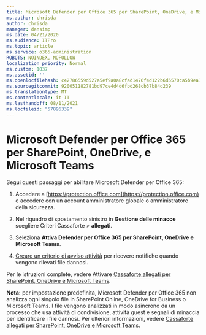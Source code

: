 ```yaml
---
title: Microsoft Defender per Office 365 per SharePoint, OneDrive, e Microsoft Teams
ms.author: chrisda
author: chrisda
manager: dansimp
ms.date: 04/21/2020
ms.audience: ITPro
ms.topic: article
ms.service: o365-administration
ROBOTS: NOINDEX, NOFOLLOW
localization_priority: Normal
ms.custom: 1037
ms.assetid: ''
ms.openlocfilehash: c42786559d527a5ef9a0a8cfad1476f4d122b6d5570ca5b9ea138b21a153ae96
ms.sourcegitcommit: 920051182781bd97ce4d4d6fbd268cb37b84d239
ms.translationtype: MT
ms.contentlocale: it-IT
ms.lasthandoff: 08/11/2021
ms.locfileid: "57896339"
---
```

# <a name="microsoft-defender-for-office-365-for-sharepoint-onedrive-and-microsoft-teams"></a>Microsoft Defender per Office 365 per SharePoint, OneDrive, e Microsoft Teams

Segui questi passaggi per abilitare Microsoft Defender per Office 365:

1. Accedere a [https://protection.office.com](https://protection.office.com) e accedere con un account amministratore globale o amministratore della sicurezza.

2. Nel riquadro di spostamento sinistro in **Gestione delle minacce** scegliere Criteri Cassaforte  \> **allegati**.

3. Seleziona **Attiva Defender per Office 365 per SharePoint, OneDrive e Microsoft Teams**.

4. [Creare un criterio di avviso attività](https://docs.microsoft.com/microsoft-365/compliance/create-activity-alerts) per ricevere notifiche quando vengono rilevati file dannosi.

Per le istruzioni complete, vedere Attivare [Cassaforte allegati per SharePoint, OneDrive e Microsoft Teams](https://docs.microsoft.com/microsoft-365/security/office-365-security/turn-on-atp-for-spo-odb-and-teams).

**Nota:** per impostazione predefinita, Microsoft Defender per Office 365 non analizza ogni singolo file in SharePoint Online, OneDrive for Business o Microsoft Teams. I file vengono analizzati in modo asincrono da un processo che usa attività di condivisione, attività guest e segnali di minaccia per identificare i file dannosi. Per ulteriori informazioni, vedere [Cassaforte allegati per SharePoint, OneDrive e Microsoft Teams](https://docs.microsoft.com/microsoft-365/security/office-365-security/atp-for-spo-odb-and-teams).
